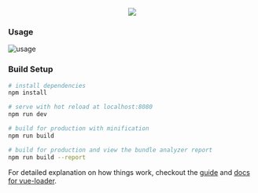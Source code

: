 <p align="center">
  <a href="https://gitmithy.github.io/vue-resume/#/">
    <img src="https://github.com/gitmithy/Front-end-Blog/blob/master/img/logo_vue_resume.jpg?raw=true">
  </a>
</p>

### Usage

![usage](https://github.com/gitmithy/Front-end-Blog/blob/master/img/vue_resume_usage.PNG?raw=true)

### Build Setup

``` bash
# install dependencies
npm install

# serve with hot reload at localhost:8080
npm run dev

# build for production with minification
npm run build

# build for production and view the bundle analyzer report
npm run build --report
```

For detailed explanation on how things work, checkout the [guide](http://vuejs-templates.github.io/webpack/) and [docs for vue-loader](http://vuejs.github.io/vue-loader).

